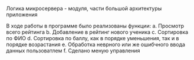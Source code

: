 


Логика микросервера - модуля, части большой архитектуры приложения

В ходе работы в программе было реализованы функции:
    a. Просмотр всего рейтинга
    b. Добавление в рейтинг нового ученика
    c. Сортировка по ФИО
    d. Сортировка по баллу, как в порядке уменьшения, так и в порядке возрастания
    e. Обработка неврного или же ошибчного ввода данных пользоватлем
    f. Сделано меную управления 